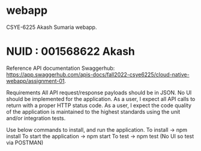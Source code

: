 # webapp
CSYE-6225 Akash Sumaria webapp.

# NUID : 001568622 Akash

Reference API documentation
Swaggerhub: https://app.swaggerhub.com/apis-docs/fall2022-csye6225/cloud-native-webapp/assignment-01. 

Requirements
All API request/response payloads should be in JSON.
No UI should be implemented for the application.
As a user, I expect all API calls to return with a proper HTTP status code.
As a user, I expect the code quality of the application is maintained to the highest standards using the unit and/or integration tests.

Use below commands to install, and run the application.
To install -> npm install
To start the application -> npm start
To test -> npm test (No UI so test via POSTMAN)


